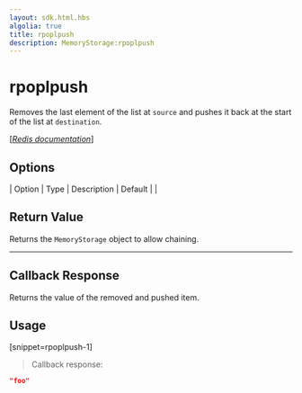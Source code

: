 ```yaml
---
layout: sdk.html.hbs
algolia: true
title: rpoplpush
description: MemoryStorage:rpoplpush
---
```


  

# rpoplpush
Removes the last element of the list at `source` and pushes it back at the start of the list at `destination`.

[[_Redis documentation_]](https://redis.io/commands/rpoplpush)


## Options

| Option | Type | Description | Default |
|
## Return Value

Returns the `MemoryStorage` object to allow chaining.

---

## Callback Response

Returns the value of the removed and pushed item.

## Usage

[snippet=rpoplpush-1]
> Callback response:

```json
"foo"
```